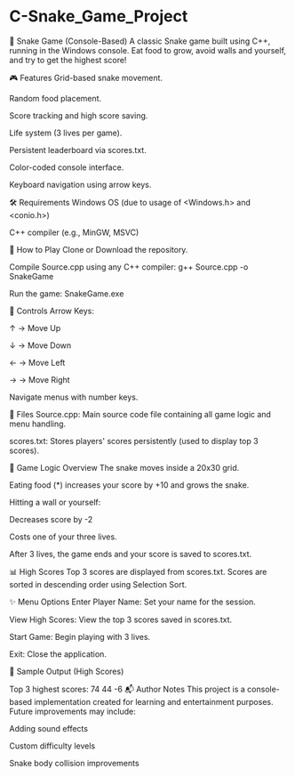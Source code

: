 # C-Snake_Game_Project
🐍 Snake Game (Console-Based)
A classic Snake game built using C++, running in the Windows console. Eat food to grow, avoid walls and yourself, and try to get the highest score!

🎮 Features
Grid-based snake movement.

Random food placement.

Score tracking and high score saving.

Life system (3 lives per game).

Persistent leaderboard via scores.txt.

Color-coded console interface.

Keyboard navigation using arrow keys.

🛠 Requirements
Windows OS (due to usage of <Windows.h> and <conio.h>)

C++ compiler (e.g., MinGW, MSVC)

🚀 How to Play
Clone or Download the repository.

Compile Source.cpp using any C++ compiler:
g++ Source.cpp -o SnakeGame

Run the game:
SnakeGame.exe

🎯 Controls
Arrow Keys:

↑ → Move Up

↓ → Move Down

← → Move Left

→ → Move Right

Navigate menus with number keys.

📁 Files
Source.cpp: Main source code file containing all game logic and menu handling.

scores.txt: Stores players' scores persistently (used to display top 3 scores).

🧠 Game Logic Overview
The snake moves inside a 20x30 grid.

Eating food (*) increases your score by +10 and grows the snake.

Hitting a wall or yourself:

Decreases score by -2

Costs one of your three lives.

After 3 lives, the game ends and your score is saved to scores.txt.

📊 High Scores
Top 3 scores are displayed from scores.txt. Scores are sorted in descending order using Selection Sort.

✨ Menu Options
Enter Player Name: Set your name for the session.

View High Scores: View the top 3 scores saved in scores.txt.

Start Game: Begin playing with 3 lives.

Exit: Close the application.

📌 Sample Output (High Scores)

Top 3 highest scores:
74
44
-6
📬 Author Notes
This project is a console-based implementation created for learning and entertainment purposes. Future improvements may include:

Adding sound effects

Custom difficulty levels

Snake body collision improvements
